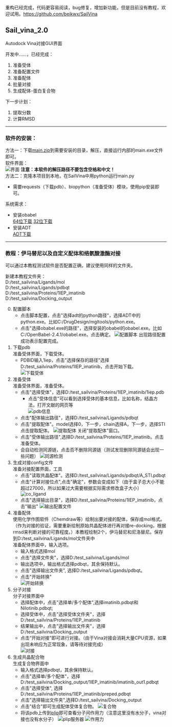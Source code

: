 重构已经完成，代码更容易阅读，bug修复，增加新功能，但是目前没有教程，欢迎试用。https://github.com/beikwx/SailVina
## Sail_vina_2.0
Autodock Vina对接GUI界面

开发中……，已经完成：  
1. 准备受体
1. 准备配置文件
2. 准备配体
3. 批量对接
4. 生成配体-蛋白复合物  

下一步计划：  
1. 提取分数
2. 计算RMSD

---
### 软件的安装：  
方法一：下载[main.zip](https://stmailhbtcmeducn-my.sharepoint.com/:u:/g/personal/1731701280_stmail_hbtcm_edu_cn/EZz41yb7CmxNvV9nDrWdVd4BbnDhGj5Dq9NwX1LYgkwZLg?e=dE3jFn)到需要安装的目录，解压，直接运行内部的main.exe文件即可。  
软件界面：  
![界面](./readme_pic/main_windows.jpg)
**注意：本软件的解压路径不要包含空格和中文！**  
方法二：克隆本项目到本地，在SailVina中用python运行main.py
- 需要requests（下载pdb）、biopython（准备受体）模块，使用pip安装即可。
  
系统需求：  
- 安装obabel   
    [64位下载](https://sourceforge.net/projects/openbabel/files/openbabel/2.4.1/OpenBabel-2.4.1.exe/download)
    [32位下载](https://sourceforge.net/projects/openbabel/files/openbabel/2.4.1/OpenBabel-2.4.1-x86.exe/download)
- 安装ADT  
[ADT下载](http://mgltools.scripps.edu/downloads/downloads/tars/releases/REL1.5.6/mgltools_win32_1.5.6_Setup.exe)

---

### 教程：伊马替尼以及自定义配体和络氨酸激酶对接
可以通过本教程测试软件是否配置正确，建议使用同样的文件夹。  

新建本教程文件夹：  
D:/test_sailvina/Ligands/mol  
D:/test_sailvina/Ligands/pdbqt  
D:/test_sailvina/Proteins/1IEP_imatinib  
D:/test_sailvina/Docking_output  

0. 配置脚本
    - 点击脚本配置，点击"选择adt的python路径"，选择ADT中的python.exe。比如C:/DrugDesign/mgltools/python.exe。
    - 点击"选择obabel.exe的路径"，选择安装的obabel的obabel.exe。比如C:/OpenBabel-2.4.1/obabel.exe。点击确定。
    ![配置脚本](./readme_pic/setting.jpg)
    出现路径配置成功表示配置完成。
1. 下载pdb  
准备受体界面，下载受体。  
    - PDBID输入1iep，点击"选择保存的路径"选择D:/test_sailvina/Proteins/1IEP_imatinib，点击开始下载。  
![下载受体](./readme_pic/download_pdb.jpg)
2. 准备受体  
准备受体界面，准备受体。  
    - 点击"选择受体"，选择D:/test_sailvina/Proteins/1IEP_imatinib/1iep.pdb
        - 点击"受体信息"可以看到选择受体的基本信息，比如名称，结晶方法，打开文献的网页等  
  ![pdb信息](./readme_pic/pdb_info.jpg)  
    - 点击"配体输出路径"，选择D:/test_sailvina/Ligands/pdbqt
    - 点击"提取配体"。model选择0，下一步，chain选择A，下一步，选择STI点击提取配体。
    ![提取配体](./readme_pic/exract_ligand.jpg)
    关闭"提取配体"窗口。
    - 点击"受体输出路径",选择D:/test_sailvina/Proteins/1IEP_imatinib。点击准备受体。
    - 会自动检测同源链，点击否不删除同源链（测试发现删除同源链会出现一些问题）
    ![同源检测](./readme_pic/save_homo.jpg)
3. 生成对接config文件  
准备对接配置界面，工具
    - 点击"读取共晶配体"。选择D:/test_sailvina/Ligands/pdbqt/A_STI.pdbqt
    - 点击"计算对接位点",点击"确定"，参数会变成如下（由于盒子总大小不能超过27000，所以如果过大需要根据实际需求修改盒子大小）  
    ![co_ligand](./readme_pic/load_co_ligand.jpg)
    - 点击"选择输出目录"，选择D:/test_sailvina/Proteins/1IEP_imatinib，点击"输出"
    ![输出配置文件](./readme_pic/sava_config.jpg)
4. 准备配体  
使用化学作图软件（Chemdraw等）绘制出要对接的配体，保存成mol格式。（作为对接的验证，需要重新绘制原始共晶配体进行再对接re-docking，根据rmsd来判断对接的可靠程度。）本教程绘制2个，伊马替尼和尼洛替尼。保存到D:/test_sailvina/Ligands/mol文件夹中  
准备配体界面中，输入选项。
    - 输入格式选择mol
    - 点击"选择文件夹"，选择D:/test_sailvina/Ligands/mol
    - 输出选项中，输出格式选择pdbqt，其余保持默认。
    - 点击"选择输出文件夹", 选择D:/test_sailvina/Ligands/pdbqt。
    - 点击"开始转换"  
    ![开始转换](./readme_pic/prep_ligands.jpg)
5. 分子对接  
分子对接界面中  
    - 选择配体中，点击"选择单/多个配体",选择imatinib.pdbqt和Nilotinib.pdbqt;
    - 选择受体中，点击"选择受体文件夹"，选择D:/test_sailvina/Proteins/1IEP_imatinib
    - 结果输出中，点击"选择输出文件夹"，选择D:/test_sailvina/Docking_output
    - 点击“开始对接”即可进行对接。（由于Vina对接会消耗大量CPU资源，如果出现未响应为正常现象，请等待对接完成）  
    ![对接](./readme_pic/docking.jpg)
6. 生成共晶配合物  
生成复合物界面中
    - 输入格式选择pdbqt，其余保持默认。
    - 点击"选择单/多个配体"，选择D:/test_sailvina/Docking_output/1IEP_imatinib/imatinib_out1.pdbqt
    - 点击"选择受体", 选择D:/test_sailvina/Proteins/1IEP_imatinib/preped.pdbqt
    - 点击"选择输出文件夹",选择D:/test_sailvina/Docking_output
    - 点击"结合"即可生成配体受体复合物。
    ![复合物](./readme_pic/complex.jpg)
    - 将该pdb上传到[plip](https://projects.biotec.tu-dresden.de/plip-web/plip)即可查看分子间作用力（注意这里没有水分子，vina对接也没有水分子）
    ![plip服务器](./readme_pic/plip.jpg)
    ![作用力](./readme_pic/plip_interaction.jpg)
    
